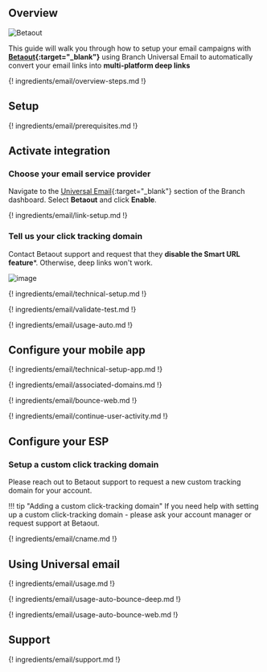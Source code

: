 ## Overview

![Betaout](/_assets/img/pages/email/betaout/betaout.png)

This guide will walk you through how to setup your email campaigns with **[Betaout](https://www.betaout.com/){:target="\_blank"}** using Branch Universal Email to automatically convert your email links into **multi-platform deep links**

{! ingredients/email/overview-steps.md !}

## Setup

{! ingredients/email/prerequisites.md !}

## Activate integration

### Choose your email service provider

Navigate to the [Universal Email](https://dashboard.branch.io/email){:target="\_blank"} section of the Branch dashboard. Select **Betaout** and click **Enable**.

{! ingredients/email/link-setup.md !}

### Tell us your click tracking domain

Contact Betaout support and request that they **disable the Smart URL feature***. Otherwise, deep links won't work.

![image](/_assets/img/pages/email/betaout/setup-config.png)

{! ingredients/email/technical-setup.md !}

{! ingredients/email/validate-test.md !}

{! ingredients/email/usage-auto.md !}

## Configure your mobile app

{! ingredients/email/technical-setup-app.md !}

{! ingredients/email/associated-domains.md !}

{! ingredients/email/bounce-web.md !}

{! ingredients/email/continue-user-activity.md !}

## Configure your ESP

### Setup a custom click tracking domain

Please reach out to Betaout support to request a new custom tracking domain for your account.

!!! tip "Adding a custom click-tracking domain"
    If you need help with setting up a custom click-tracking domain - please ask your account manager or request support at Betaout.

{! ingredients/email/cname.md !}

## Using Universal email

{! ingredients/email/usage.md !}

{! ingredients/email/usage-auto-bounce-deep.md !}

{! ingredients/email/usage-auto-bounce-web.md !}

## Support

{! ingredients/email/support.md !}

